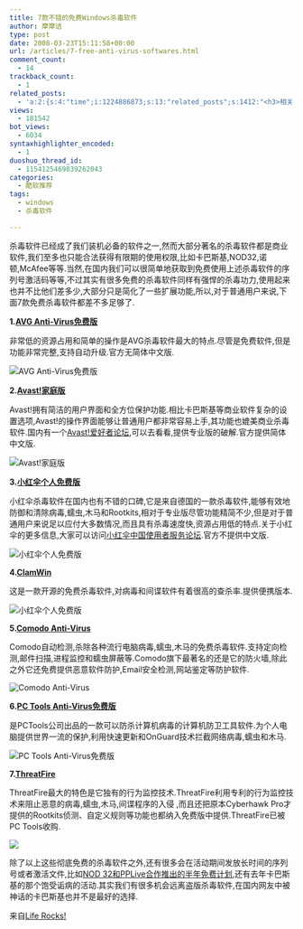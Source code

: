 ```yaml
---
title: 7款不错的免费Windows杀毒软件
author: 摩摩诘
type: post
date: 2008-03-23T15:11:58+00:00
url: /articles/7-free-anti-virus-softwares.html
comment_count:
  - 14
trackback_count:
  - 1
related_posts:
  - 'a:2:{s:4:"time";i:1224886873;s:13:"related_posts";s:1412:"<h3>相关日志</h3><ul class="related_post"><li><a href="http://www.digglife.cn/articles/free-clipboard-manager-clipx.html" title="小巧的Windows剪切板管理器:ClipX">小巧的Windows剪切板管理器:ClipX</a></li><li><a href="http://www.digglife.cn/articles/registry-searcher-editor-regscanner.html" title="免费好用的Windows注册表搜索编辑工具RegScanner">免费好用的Windows注册表搜索编辑工具RegScanner</a></li><li><a href="http://www.digglife.cn/articles/faster-copy-windows.html" title="加快Windows下的文件复制速度:TeraCopy">加快Windows下的文件复制速度:TeraCopy</a></li><li><a href="http://www.digglife.cn/articles/ppc-freeware-download.html" title="PPC,Windows Mobile手机免费软件下载网站:PPC Freeware">PPC,Windows Mobile手机免费软件下载网站:PPC Freeware</a></li><li><a href="http://www.digglife.cn/articles/task-killer.html" title="Task Killer:快速结束Windows进程">Task Killer:快速结束Windows进程</a></li><li><a href="http://www.digglife.cn/articles/rearrange-taskbar-and-system-tray-with-taskbar-shuffle.html" title="重排任务栏窗口和托盘图标工具Taskbar Shuffle">重排任务栏窗口和托盘图标工具Taskbar Shuffle</a></li><li><a href="http://www.digglife.cn/articles/6-replacement-of-windows-explorer.html" title="替代Windows Explorer的6个软件">替代Windows Explorer的6个软件</a></li></ul>";}'
views:
  - 181542
bot_views:
  - 6034
syntaxhighlighter_encoded:
  - 1
duoshuo_thread_id:
  - 1154125469839262043
categories:
  - 酷软推荐
tags:
  - windows
  - 杀毒软件

---
```

杀毒软件已经成了我们装机必备的软件之一,然而大部分著名的杀毒软件都是商业软件,我们至多也只能合法获得有限期的使用权限,比如卡巴斯基,NOD32,诺顿,McAfee等等.当然,在国内我们可以很简单地获取到免费使用上述杀毒软件的序列号激活码等等,不过其实有很多免费的杀毒软件同样有强悍的杀毒功力,使用起来也并不比他们差多少,大部分只是简化了一些扩展功能,所以,对于普通用户来说,下面7款免费杀毒软件都差不多足够了.
  
<!--more-->

**1.**<a href="http://free.grisoft.com/doc/2/us/frt/0" target="_blank"><strong>AVG Anti-Virus免费版</strong></a>

非常低的资源占用和简单的操作是AVG杀毒软件最大的特点.尽管是免费软件,但是功能非常完整,支持自动升级.官方无简体中文版.

![AVG Anti-Virus免费版][1]

**2.**<a title="Avast!家庭版" href="http://www.avast.com/cns/avast_4_home.html" target="_blank"><strong>Avast!家庭版</strong></a>

Avast!拥有简洁的用户界面和全方位保护功能.相比卡巴斯基等商业软件复杂的设置选项,Avast!的操作界面能够让普通用户都非常容易上手,其功能也媲美商业杀毒软件.国内有一个<a title="Avast爱好者论坛" href="http://www.avast1.cn/" target="_blank">Avast!爱好者论坛</a>,可以去看看,提供专业版的破解.官方提供简体中文版.

![Avast!家庭版][2]

**3.**<a title="小红伞个人免费版" href="http://www.free-av.com/en/products/1/avira_antivir_personal__free_antivirus.html" target="_blank"><strong>小红伞个人免费版</strong></a>

小红伞杀毒软件在国内也有不错的口碑,它是来自德国的一款杀毒软件,能够有效地防御和清除病毒,蠕虫,木马和Rootkits,相对于专业版尽管功能精简不少,但是对于普通用户来说足以应付大多数情况,而且具有杀毒速度快,资源占用低的特点.关于小红伞的更多信息,大家可以访问<a title="小红伞中国使用者服务论坛" href="http://www.avira.org.cn/bbs" target="_blank">小红伞中国使用者服务论坛</a>.官方不提供中文版.

![小红伞个人免费版][3]

**4.**<a title="ClamWin" href="http://www.clamwin.com/" target="_blank"><strong>ClamWin</strong></a>

这是一款开源的免费杀毒软件,对病毒和间谍软件有着很高的查杀率.提供便携版本.

![小红伞个人免费版][4]

**5.**<a title="Comodo Anti-Virus" href="http://antivirus.comodo.com/" target="_blank"><strong>Comodo Anti-Virus</strong></a>

Comodo自动检测,杀除各种流行电脑病毒,蠕虫,木马的免费杀毒软件.支持定向检测,邮件扫描,进程监控和蠕虫屏蔽等.Comodo旗下最著名的还是它的防火墙,除此之外它还免费提供恶意软件防护,Email安全检测,网站鉴定等防护软件.

![Comodo Anti-Virus][5]

**6.**<a title="PC Tools Anti-Virus免费版" href="http://www.pctools.com/free-antivirus/" target="_blank"><strong>PC Tools Anti-Virus免费版</strong></a>

是PCTools公司出品的一款可以防杀计算机病毒的计算机防卫工具软件.为个人电脑提供世界一流的保护,利用快速更新和OnGuard技术拦截网络病毒,蠕虫和木马.

![PC Tools Anti-Virus免费版][6]

**7.**<a title="ThreatFire" href="http://www.threatfire.com/" target="_blank"><strong>ThreatFire</strong></a>

ThreatFire最大的特色是它独有的行为监控技术.ThreatFire利用专利的行为监控技术来阻止恶意的病毒,蠕虫,木马,间谍程序的入侵 ,而且还把原本Cyberhawk Pro才提供的Rootkits侦测、自定义规则等功能也都纳入免费版中提供.ThreatFire已被PC Tools收购.

![][7]

除了以上这些彻底免费的杀毒软件之外,还有很多会在活动期间发放长时间的序列号或者激活文件,比如<a title="NOD 32和PPLive合作推出的半年免费计划" href="http://www.nod32cn.com/pplive/index.php" target="_blank">NOD 32和PPLive合作推出的半年免费计划</a>,还有去年卡巴斯基的那个饱受诟病的活动.其实我们有很多机会远离盗版杀毒软件,在国内网友中被神话的卡巴斯基也并不是最好的选择.

来自<a title="LifeRocks!" href="http://www.nirmaltv.com/2007/09/24/7-free-anti-virus-software-for-windows/" target="_blank">Life Rocks!</a>

 [1]: http://digglife.qiniudn.com/wp-content/uploads/2008/03/avg.jpg
 [2]: http://digglife.qiniudn.com/wp-content/uploads/2008/03/avast.jpg
 [3]: http://digglife.qiniudn.com/wp-content/uploads/2008/03/avira.jpg
 [4]: http://digglife.qiniudn.com/wp-content/uploads/2008/03/Clamwin.jpg
 [5]: http://digglife.qiniudn.com/wp-content/uploads/2008/03/comodo.jpg
 [6]: http://digglife.qiniudn.com/wp-content/uploads/2008/03/pctools.jpg
 [7]: http://digglife.qiniudn.com/qiniu/2482/image/2e3b658128de6e569ec32f0344d441d3.jpg